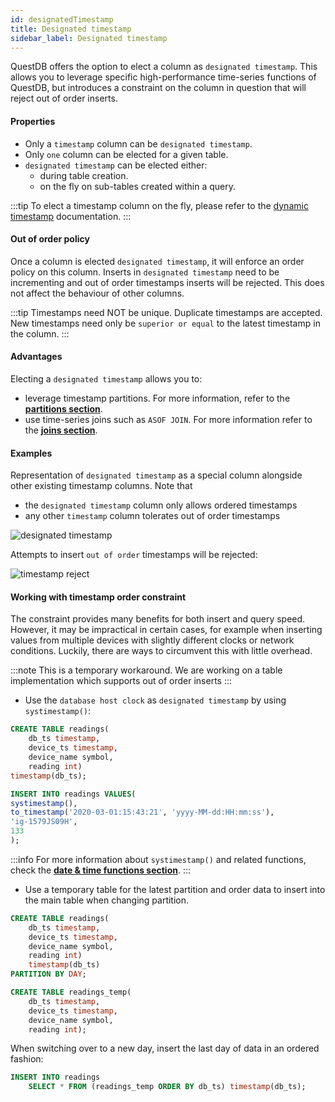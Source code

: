 ```yaml
---
id: designatedTimestamp
title: Designated timestamp
sidebar_label: Designated timestamp
---
```


 
QuestDB offers the option to elect a column as `designated timestamp`. This allows you to leverage specific
high-performance time-series functions of QuestDB, but introduces a constraint on the column in question that
will reject out of order inserts.

#### Properties
- Only a `timestamp` column can be `designated timestamp`.
- Only `one` column can be elected for a given table.
- `designated timestamp` can be elected either:
    - during table creation.
    - on the fly on sub-tables created within a query.
    
:::tip
To elect a timestamp column on the fly, please refer to the [dynamic timestamp]() documentation.
:::


#### Out of order policy
Once a column is elected `designated timestamp`, it will enforce an order policy on this column. 
Inserts in `designated timestamp` need to be incrementing and out of order timestamps inserts will be rejected.
This does not affect the behaviour of other columns.

:::tip
Timestamps need NOT be unique. Duplicate timestamps are accepted. 
New timestamps need only be `superior or equal` to the latest timestamp in the column.
:::



#### Advantages
Electing a `designated timestamp` allows you to:
- leverage timestamp partitions. For more information, refer to the **[partitions section](partitions.md)**.
- use time-series joins such as `ASOF JOIN`. For more information refer to the  **[joins section](joins.md)**.

#### Examples

Representation of `designated timestamp` as a special column alongside other existing timestamp columns. 
Note that
 - the `designated timestamp` column only allows ordered timestamps 
 - any other `timestamp` column tolerates out of order timestamps 
 
![designated timestamp](/static/img/designated_timestamp.jpg)

Attempts to insert `out of order` timestamps will be rejected:

![timestamp reject](/static/img/timestamp_reject.jpg)


#### Working with timestamp order constraint
The constraint provides many benefits for both insert and query speed. However, it may be impractical in certain cases,
for example when inserting values from multiple devices with slightly different clocks or network conditions.
Luckily, there are ways to circumvent this with little overhead.

:::note
This is a temporary workaround. We are working on a table implementation which supports out of order inserts
:::

- Use the `database host clock` as `designated timestamp` by using `systimestamp()`:

```sql title=""
CREATE TABLE readings(
    db_ts timestamp, 
    device_ts timestamp, 
    device_name symbol, 
    reading int) 
timestamp(db_ts);
```

```sql
INSERT INTO readings VALUES(
systimestamp(),
to_timestamp('2020-03-01:15:43:21', 'yyyy-MM-dd:HH:mm:ss'),
'ig-1579JS09H',
133
);
```

:::info
For more information about `systimestamp()` and related functions, check the 
**[date & time functions section](functionsDateAndTime.md)**.
:::

- Use a temporary table for the latest partition and order data to insert into the main table when changing partition.

```sql title="Main table"
CREATE TABLE readings(
    db_ts timestamp, 
    device_ts timestamp, 
    device_name symbol, 
    reading int)
    timestamp(db_ts)
PARTITION BY DAY;
```

```sql title="Temporary table"
CREATE TABLE readings_temp(
    db_ts timestamp, 
    device_ts timestamp, 
    device_name symbol, 
    reading int);
```

When switching over to a new day, insert the last day of data in an ordered fashion:
```sql title="Insert ordered data"
INSERT INTO readings 
    SELECT * FROM (readings_temp ORDER BY db_ts) timestamp(db_ts);
```
